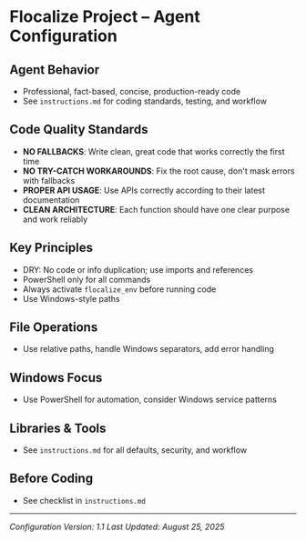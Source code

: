 
# Flocalize Project – Agent Configuration

## Agent Behavior
- Professional, fact-based, concise, production-ready code
- See `instructions.md` for coding standards, testing, and workflow

## Code Quality Standards
- **NO FALLBACKS**: Write clean, great code that works correctly the first time
- **NO TRY-CATCH WORKAROUNDS**: Fix the root cause, don't mask errors with fallbacks
- **PROPER API USAGE**: Use APIs correctly according to their latest documentation
- **CLEAN ARCHITECTURE**: Each function should have one clear purpose and work reliably

## Key Principles
- DRY: No code or info duplication; use imports and references
- PowerShell only for all commands
- Always activate `flocalize_env` before running code
- Use Windows-style paths

## File Operations
- Use relative paths, handle Windows separators, add error handling

## Windows Focus
- Use PowerShell for automation, consider Windows service patterns

## Libraries & Tools
- See `instructions.md` for all defaults, security, and workflow

## Before Coding
- See checklist in `instructions.md`

---

*Configuration Version: 1.1*
*Last Updated: August 25, 2025*
